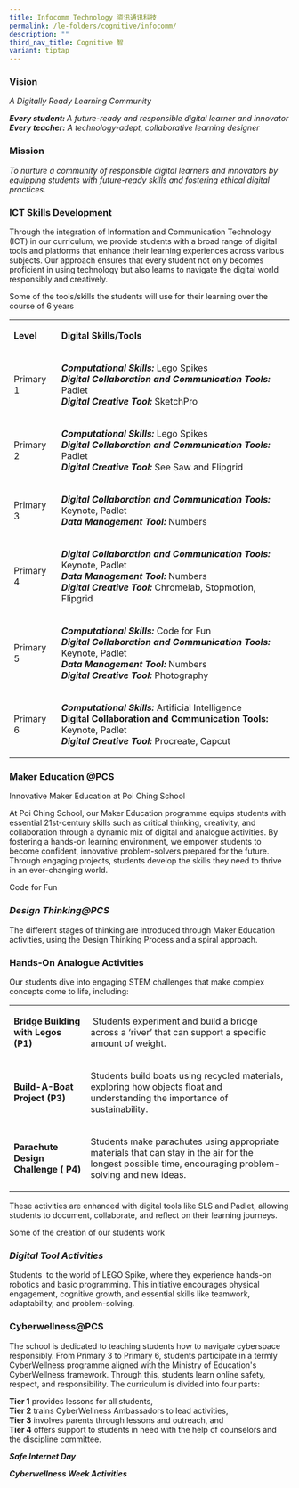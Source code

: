 ```yaml
---
title: Infocomm Technology 资讯通讯科技
permalink: /le-folders/cognitive/infocomm/
description: ""
third_nav_title: Cognitive 智
variant: tiptap
---
```

<h3>Vision</h3>
<p><em>A Digitally Ready Learning Community</em>
</p>
<p><strong><em>Every student: </em></strong><em>A future-ready and responsible digital learner and innovator </em>
<br><strong><em>Every teacher:</em></strong><em> A technology-adept, collaborative learning designer</em>
</p>
<p></p>
<h3>Mission</h3>
<p><em>To nurture a community of responsible digital learners and innovators by equipping students with future-ready skills and fostering ethical digital practices.</em>
</p>
<h3>ICT Skills Development </h3>
<p>Through the integration of Information and Communication Technology (ICT)
in our curriculum, we provide students with a broad range of digital tools
and platforms that enhance their learning experiences across various subjects.
Our approach ensures that every student not only becomes proficient in
using technology but also learns to navigate the digital world responsibly
and creatively.</p>
<p>Some of the tools/skills the students will use for their learning over
the course of 6 years</p>
<table style="minWidth: 50px">
<colgroup>
<col>
<col>
</colgroup>
<tbody>
<tr>
<td rowspan="1" colspan="1">
<p><strong>Level</strong>
</p>
</td>
<td rowspan="1" colspan="1">
<p><strong>Digital Skills/Tools</strong>
</p>
</td>
</tr>
<tr>
<td rowspan="1" colspan="1">
<p>Primary 1</p>
</td>
<td rowspan="1" colspan="1">
<p><strong><em>Computational Skills:</em></strong> Lego Spikes
<br><strong><em>Digital Collaboration and Communication Tools:</em></strong> Padlet
<br><strong><em>Digital Creative Tool:</em></strong> SketchPro</p>
</td>
</tr>
<tr>
<td rowspan="1" colspan="1">
<p>Primary 2</p>
</td>
<td rowspan="1" colspan="1">
<p><strong><em>Computational Skills:</em></strong> Lego Spikes
<br><strong><em>Digital Collaboration and Communication Tools:</em></strong> Padlet
<br><strong><em>Digital Creative Tool: </em></strong>See Saw and Flipgrid</p>
</td>
</tr>
<tr>
<td rowspan="1" colspan="1">
<p>Primary 3</p>
</td>
<td rowspan="1" colspan="1">
<p><strong><em>Digital Collaboration and Communication Tools:</em></strong> Keynote,
Padlet
<br><strong><em>Data Management Tool: </em></strong>Numbers&nbsp;</p>
</td>
</tr>
<tr>
<td rowspan="1" colspan="1">
<p>Primary 4</p>
</td>
<td rowspan="1" colspan="1">
<p><strong><em>Digital Collaboration and Communication Tools:</em></strong> Keynote,
Padlet
<br><strong><em>Data Management Tool:</em></strong> Numbers
<br><strong><em>Digital Creative Tool: </em></strong>Chromelab, Stopmotion,
Flipgrid</p>
</td>
</tr>
<tr>
<td rowspan="1" colspan="1">
<p>Primary 5</p>
</td>
<td rowspan="1" colspan="1">
<p><strong><em>Computational Skills:</em></strong> Code for Fun
<br><strong><em>Digital Collaboration and Communication Tools:</em></strong> Keynote,
Padlet
<br><strong><em>Data Management Tool:</em></strong> Numbers
<br><strong><em>Digital Creative Tool: </em></strong>Photography</p>
</td>
</tr>
<tr>
<td rowspan="1" colspan="1">
<p>Primary 6</p>
</td>
<td rowspan="1" colspan="1">
<p><strong><em>Computational Skills:</em></strong> Artificial Intelligence
<br><strong>Digital Collaboration and Communication Tools:</strong> Keynote,
Padlet
<br><strong><em>Digital Creative Tool: </em></strong>Procreate, Capcut</p>
</td>
</tr>
</tbody>
</table>
<h3><strong>Maker Education @PCS</strong></h3>
<p>Innovative Maker Education at Poi Ching School</p>
<p>At Poi Ching School, our Maker Education programme equips students with
essential 21st-century skills such as critical thinking, creativity, and
collaboration through a dynamic mix of digital and analogue activities.
By fostering a hands-on learning environment, we empower students to become
confident, innovative problem-solvers prepared for the future. Through
engaging projects, students develop the skills they need to thrive in an
ever-changing world.</p>
<p>Code for Fun</p>
<p></p>
<h3><strong><em>Design Thinking@PCS</em></strong></h3>
<p>The different stages of thinking are introduced through Maker Education
activities, using the Design Thinking Process and a spiral approach.</p>
<p></p>
<h3><strong>Hands-On Analogue Activities</strong></h3>
<p>Our students dive into engaging STEM challenges that make complex concepts
come to life, including:</p>
<table style="minWidth: 50px">
<colgroup>
<col>
<col>
</colgroup>
<tbody>
<tr>
<td rowspan="1" colspan="1">
<p><strong>Bridge Building with Legos (P1)</strong>
</p>
</td>
<td rowspan="1" colspan="1">
<p>&nbsp;Students experiment and build a bridge across a ‘river’ that can
support a specific amount of weight.</p>
</td>
</tr>
<tr>
<td rowspan="1" colspan="1">
<p><strong>Build-A-Boat Project (P3)</strong>
</p>
</td>
<td rowspan="1" colspan="1">
<p>Students build boats using recycled materials, exploring how objects float
and understanding the importance of sustainability.&nbsp;</p>
</td>
</tr>
<tr>
<td rowspan="1" colspan="1">
<p><strong>Parachute Design Challenge ( P4)</strong>
</p>
</td>
<td rowspan="1" colspan="1">
<p>Students make parachutes using appropriate materials that can stay in
the air for the longest possible time, encouraging problem-solving and
new ideas.</p>
</td>
</tr>
</tbody>
</table>
<p>These activities are enhanced with digital tools like SLS and Padlet,
allowing students to document, collaborate, and reflect on their learning
journeys.</p>
<p>Some of the creation of our students work</p>
<p></p>
<h3><strong><em>Digital Tool Activities</em></strong></h3>
<p>Students &nbsp;to the world of LEGO Spike, where they experience hands-on
robotics and basic programming. This initiative encourages physical engagement,
cognitive growth, and essential skills like teamwork, adaptability, and
problem-solving.</p>
<p></p>
<h3><strong>Cyberwellness@PCS</strong></h3>
<p>The school is dedicated to teaching students how to navigate cyberspace
responsibly. From Primary 3 to Primary 6, students participate in a termly
CyberWellness programme aligned with the Ministry of Education's CyberWellness
framework. Through this, students learn online safety, respect, and responsibility.
The curriculum is divided into four parts:</p>
<p><strong>Tier 1</strong> provides lessons for all students,
<br><strong>Tier 2</strong> trains CyberWellness Ambassadors to lead activities,
<br><strong>Tier 3</strong> involves parents through lessons and outreach,
and
<br><strong>Tier 4</strong> offers support to students in need with the help
of counselors and the discipline committee.</p>
<p><strong><em>Safe Internet Day</em></strong>
</p>
<p><strong><em>Cyberwellness Week Activities</em></strong>
<br>
</p>